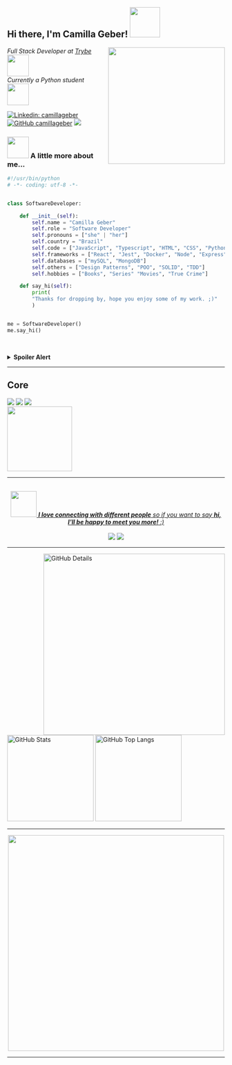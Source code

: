 <h2> Hi there, I'm Camilla Geber! <img src="https://media.giphy.com/media/mGcNjsfWAjY5AEZNw6/giphy.gif" width="70"></h2>
<img align='right' src="https://user-images.githubusercontent.com/88116437/228014874-43c51644-1334-442e-aa34-33fa32815444.jpg" width="270">
<p><em>Full Stack Developer at <a href="https://www.betrybe.com">Trybe </a><img src="https://media2.giphy.com/media/v1.Y2lkPTc5MGI3NjExODQ1NWMyZmJkYWFmOGM5YTlhZTNiNTZhYzVlOTVjNDExODA1ZDIzNSZjdD1n/UEGwYCVTBFa9tJEf66/giphy.gif" width="50"></br>Currently a Python student </a><img src="https://i.giphy.com/media/gG9fVWJdN41NeiHhzk/giphy.webp" width="50"> 
</em></p>

[![Linkedin: camillageber](https://img.shields.io/badge/-camillageber-blue?style=flat-square&logo=Linkedin&logoColor=white&link=https://www.linkedin.com/in/camilla-geber/)](https://www.linkedin.com/in/camilla-geber/)
[![GitHub camillageber](https://img.shields.io/github/followers/camillageber?label=follow&style=social)](https://github.com/camillageber)
![](https://komarev.com/ghpvc/?username=camillageber&style=plastic)


### <img src="https://s4.aconvert.com/convert/p3r68-cdx67/ai0tw-r1exy.jpg" width="50"> A little more about me...

```python
#!/usr/bin/python
# -*- coding: utf-8 -*-


class SoftwareDeveloper:

    def __init__(self):
        self.name = "Camilla Geber"
        self.role = "Software Developer"
        self.pronouns = ["she" | "her"]
        self.country = "Brazil"
        self.code = ["JavaScript", "Typescript", "HTML", "CSS", "Python"]
        self.frameworks = ["React", "Jest", "Docker", "Node", "Express"]
        self.databases = ["mySQL", "MongoDB"]
        self.others = ["Design Patterns", "POO", "SOLID", "TDD"]
        self.hobbies = ["Books", "Series" "Movies", "True Crime"]

    def say_hi(self):
        print(
        "Thanks for dropping by, hope you enjoy some of my work. ;)"
        )


me = SoftwareDeveloper()
me.say_hi()
```

<br><details>
    <summary><b>Spoiler Alert</b></summary>


My name is <i><b>Camillla Geber</b></i>, I am a <i><b>software developer</b></i> and I go by the pronouns she / her. 
Among the technologies I know I can mention <i><b>JavaScript, TypeScript, HTML, CSS, Node and Python</b></i>. Regarding frameworks and tools I know, some of them are: <i><b>React, Jest, Docker</b></i> and the Rest API builder, <i><b>Express JS</b></i>. About databases, I have knowledge in relational and non-relational databases, such as <i><b>mySQL and MongoDB</b></i>, as well as ORMs and ODMs. Finally, I am familiar with <i><b>Design Patterns, POO, SOLID and TDD concepts</b></i>. 
My main hobbies, when I am not coding, are reading (<i><b>like there is no tomorrow</b></i> :book:), watching movies :clapper: and marathon series :tv:, especially if the subject is related to forensic psychology or 'true crime' :detective:.
    
 ----------------

 Eu me chamo <i><b>Camillla Geber</b></i>, sou uma <i><b>desenvolvedora de software</b></i> e atendo pelos pronomes ela / dela. 
Entre as tecnologias que eu conheço, posso mencionar o <i><b>JavaScript, TypeScript, HTML, CSS, Node e o Python</b></i>. Em relação aos frameworks e ferramentas que conheço, algumas delas são: o <i><b>React, o Jest, o Docker</b></i> e o construtor de APIs Rest, <i><b>Express JS</b></i>. Já sobre bancos de dados, eu tenho conhecimento em bancos relacionais e não relacionais, como <i><b>mySQL e MongoDB</b></i>, além de ORMs e ODMs. Por fim, tenho familiaridade em conceitos de <i><b>Design Patterns, POO, SOLID e TDD</b></i>.
Meus principais passatempos, quando eu não estou codando, é ler (<i><b>como se não houvesse amanhã</b></i> :book:), ver filmes :clapper: e  maratonar séries :tv:, principalmente se o assunto tiver relação com psicologia forense ou 'true crime' :detective:.
  
  ```javascript
  console.log("Nice to meet you all :)");
  ```
  
</details>

------

<h2> Core </h2>
<section>
    <div>
  <img src="https://img.shields.io/badge/JavaScript-F7DF1E?style=for-the-badge&logo=javascript&logoColor=black" />
  <img src="https://img.shields.io/badge/TypeScript-007ACC?style=for-the-badge&logo=typescript&logoColor=white" />
   <img src="https://img.shields.io/badge/Python-007ACC?style=for-the-badge&logo=python&logoColor=white" />
</div>
     <div>
  <a href="https://github.com/camillageber">
  <img height="150em" src="https://github-readme-stats.vercel.app/api/top-langs/?username=alissonrh&layout=compact&langs_count=7&theme=dark"/>
</div>
</section>
    
 ------   
<div align="center">
    <br><img src="https://media.giphy.com/media/LnQjpWaON8nhr21vNW/giphy.gif" width="60"> <em><b>I love connecting with different people</b> so if
    you want to say <b>hi, I'll be happy to meet you more!</b> :)</em>
</div>
    

<div align="center">  
  <br><a href = "mailto:camilla.geber@gmail.com"><img src="https://img.shields.io/badge/-Gmail-%23333?style=for-the-badge&logo=gmail&logoColor=white" target="_blank"></a>
  <a href="https://www.linkedin.com/in/camilla-geber/" target="_blank"><img src="https://img.shields.io/badge/-LinkedIn-0ba2be?style=for-the-badge&logo=linkedin&logoColor=white" target="_blank"></a> 
  </a> 
</div>


-----

<div>
<img align="right" alt="GitHub Details" width="420px" src="http://github-profile-summary-cards.vercel.app/api/cards/profile-details?username=camillageber&theme=github_dark"/>
<!--- <img alt="GitHub Commits" width="200px" src="http://github-profile-summary-cards.vercel.app/api/cards/productive-time?username=camillageber&theme=github_dark"/> -->
<img alt="GitHub Stats" width="200px" src="http://github-profile-summary-cards.vercel.app/api/cards/stats?username=camillageber&theme=github_dark"/>
<img alt="GitHub Top Langs" width="200px" src="http://github-profile-summary-cards.vercel.app/api/cards/repos-per-language?username=camillageber&theme=github_dark"/>
</div>

-----

<div align="center">
    <img align='center' src="https://s4.aconvert.com/convert/p3r68-cdx67/a1yv0-kj7br.jpg" width="500" >
</div>

-----


